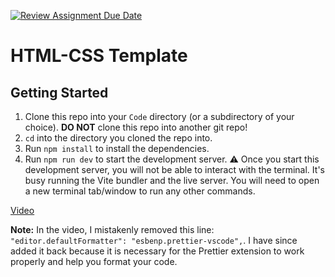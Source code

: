 [![Review Assignment Due Date](https://classroom.github.com/assets/deadline-readme-button-24ddc0f5d75046c5622901739e7c5dd533143b0c8e959d652212380cedb1ea36.svg)](https://classroom.github.com/a/LY6ThckU)
# HTML-CSS Template

## Getting Started

1. Clone this repo into your `Code` directory (or a subdirectory of your choice). **DO NOT** clone this repo into another git repo!
1. `cd` into the directory you cloned the repo into.
1. Run `npm install` to install the dependencies.
1. Run `npm run dev` to start the development server. ⚠️ Once you start this development server, you will not be able to interact with the terminal. It's busy running the Vite bundler and the live server. You will need to open a new terminal tab/window to run any other commands.

[Video](https://somup.com/cZVYYPkmQG)

**Note:** In the video, I mistakenly removed this line: `"editor.defaultFormatter": "esbenp.prettier-vscode",`. I have since added it back because it is necessary for the Prettier extension to work properly and help you format your code.
